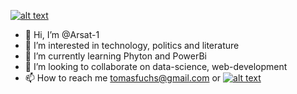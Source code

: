 <!-- Please don't remove this: Grab your social icons from https://github.com/carlsednaoui/gitsocial -->

<!-- display the social media buttons in your README -->

[![alt text][1.1]][1]


<!-- links to social media icons -->
<!-- no need to change these -->

<!-- icons with padding -->

[1.1]: http://i.imgur.com/tXSoThF.png (twitter icon with padding)


<!-- icons without padding -->

[1.2]: http://i.imgur.com/wWzX9uB.png (twitter icon without padding)


<!-- links to your social media accounts -->
<!-- update these accordingly -->

[1]: http://www.twitter.com/tomasfuchs

<!-- Please don't remove this: Grab your social icons from https://github.com/carlsednaoui/gitsocial -->
- 👋 Hi, I’m @Arsat-1
- 👀 I’m interested in technology, politics and literature
- 🌱 I’m currently learning Phyton and PowerBi
- 💞️ I’m looking to collaborate on data-science, web-development
- 📫 How to reach me tomasfuchs@gmail.com or [![alt text][1.1]][1]

<!---
Arsat-1/Arsat-1 is a ✨ special ✨ repository because its `README.md` (this file) appears on your GitHub profile.
You can click the Preview link to take a look at your changes.
--->
